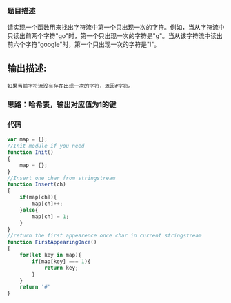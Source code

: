 ### 题目描述
请实现一个函数用来找出字符流中第一个只出现一次的字符。例如，当从字符流中只读出前两个字符"go"时，第一个只出现一次的字符是"g"。当从该字符流中读出前六个字符“google"时，第一个只出现一次的字符是"l"。

## 输出描述:

```
如果当前字符流没有存在出现一次的字符，返回#字符。
```

### 思路：哈希表，输出对应值为1的键

### 代码

```js
var map = {};
//Init module if you need
function Init()
{
    map = {};
}
//Insert one char from stringstream
function Insert(ch)
{
    if(map[ch]){
        map[ch]++;
    }else{
        map[ch] = 1;
    }
}
//return the first appearence once char in current stringstream
function FirstAppearingOnce()
{
    for(let key in map){
        if(map[key] === 1){
            return key;
        }
    }
    return '#'
}
```

